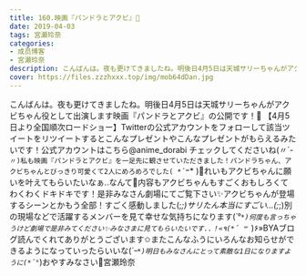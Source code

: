 ```yaml
---
title: 160.映画『パンドラとアクビ』🎉
date: 2019-04-03
tags: 宮瀬玲奈
categories: 
- 成员博客
- 宮瀬玲奈
description: こんばんは。夜も更けてきましたね。明後日4月5日は天城サリーちゃんがアクビちゃん役として出演します映画『パンドラとアクビ』の公開です！🎉‎【4月5日より全国順次ロードショー】Twitterの公式アカウントを...
cover: https://files.zzzhxxx.top/img/mob64dDan.jpg 
---
```


こんばんは。夜も更けてきましたね。明後日4月5日は天城サリーちゃんがアクビちゃん役として出演します映画『パンドラとアクビ』の公開です！🎉
‎【4月5日より全国順次ロードショー】Twitterの公式アカウントをフォローして該当ツイートをリツイートするとこんなプレゼントやこんなプレゼントがもらえるみたいです！公式アカウントはこちら@anime_dorabi チェックしてくださいね(〃´-`〃)私も映画『パンドラとアクビ』を一足先に観させていただきました！パンドラちゃん、アクビちゃんとびっきり可愛くて2人にめろめろでした( *´꒳`* )💓れいもアクビちゃんに願いを叶えてもらいたいなぁ..なんて💓内容もアクビちゃんもすごくおもしろくてわくわくドキドキです！是非みなさん劇場にてご覧下さい✨アクビちゃんが登場するシーンとかもう全部！すごく感動しました(;_;)サリたん本当にすごい...(;_;)別の現場などで活躍するメンバーを見て幸せな気持ちになります(*´°`*)何度も言っちゃうけど劇場で是非みてください✨みなさまに見てもらいたいです..！«٩(*´ ꒳ `*)۶»BYAブログ読んでくれてありがとうございます✩またこんなふうにいろんなお知らせができるようになっていったらいいな(*´ｰ`*)明日もみなさんにとって素敵な1日になりますように(*´°`*)おやすみなさい🌃宮瀬玲奈


